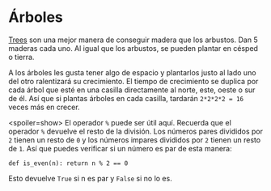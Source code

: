 # Árboles
[Trees](objects/tree) son una mejor manera de conseguir madera que los arbustos. Dan 5 maderas cada uno. Al igual que los arbustos, se pueden plantar en césped o tierra.

A los árboles les gusta tener algo de espacio y plantarlos justo al lado uno del otro ralentizará su crecimiento. El tiempo de crecimiento se duplica por cada árbol que esté en una casilla directamente al norte, este, oeste o sur de él. Así que si plantas árboles en cada casilla, tardarán `2*2*2*2 = 16` veces más en crecer.

<spoiler=show> El operador `%` puede ser útil aquí. Recuerda que el operador `%` devuelve el resto de la división. Los números pares divididos por `2` tienen un resto de `0` y los números impares divididos por `2` tienen un resto de `1`.
Así que puedes verificar si un número es par de esta manera:

`def is_even(n):
	return n % 2 == 0`

Esto devuelve `True` si n es par y `False` si no lo es.
</spoiler>
